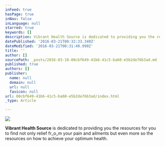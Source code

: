 ```yaml
---
inFeed: true
hasPage: true
inNav: false
inLanguage: null
starred: true
keywords: []
description: Vibrant Health Source is dedicated to providing you the resources for you to find not only relief from your pain and ailments but even more so the resources on how to achieve your optimum health.
datePublished: '2016-03-21T00:32:33.349Z'
dateModified: '2016-03-21T00:31:40.990Z'
title: ''
author: []
sourcePath: _posts/2016-03-18-00cbf649-41b6-41c5-ba60-e5b2de76b3ad.md
published: true
authors: []
publisher:
  name: null
  domain: null
  url: null
  favicon: null
url: 00cbf649-41b6-41c5-ba60-e5b2de76b3ad/index.html
_type: Article

---
```

![](https://the-grid-user-content.s3-us-west-2.amazonaws.com/af2b4cd8-4e98-4873-a891-f28818ea99c0.jpg)

**Vibrant Health Source** is dedicated to providing you the resources for you to find not only relief fr_o_m your pain and ailments but even more so the resources on how to achieve your optimum health.